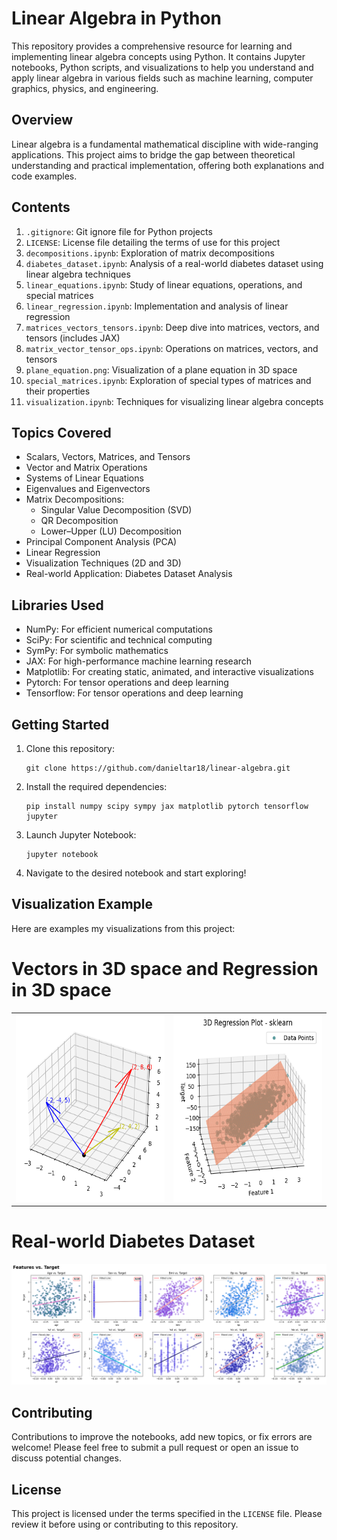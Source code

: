 # Linear Algebra in Python

This repository provides a comprehensive resource for learning and implementing linear algebra concepts using Python. It contains Jupyter notebooks, Python scripts, and visualizations to help you understand and apply linear algebra in various fields such as machine learning, computer graphics, physics, and engineering.

## Overview

Linear algebra is a fundamental mathematical discipline with wide-ranging applications. This project aims to bridge the gap between theoretical understanding and practical implementation, offering both explanations and code examples.

## Contents

1. `.gitignore`: Git ignore file for Python projects
2. `LICENSE`: License file detailing the terms of use for this project
3. `decompositions.ipynb`: Exploration of matrix decompositions
4. `diabetes_dataset.ipynb`: Analysis of a real-world diabetes dataset using linear algebra techniques
5. `linear_equations.ipynb`: Study of linear equations, operations, and special matrices
6. `linear_regression.ipynb`: Implementation and analysis of linear regression
7. `matrices_vectors_tensors.ipynb`: Deep dive into matrices, vectors, and tensors (includes JAX)
8. `matrix_vector_tensor_ops.ipynb`: Operations on matrices, vectors, and tensors
9. `plane_equation.png`: Visualization of a plane equation in 3D space
10. `special_matrices.ipynb`: Exploration of special types of matrices and their properties
11. `visualization.ipynb`: Techniques for visualizing linear algebra concepts

## Topics Covered

- Scalars, Vectors, Matrices, and Tensors
- Vector and Matrix Operations
- Systems of Linear Equations
- Eigenvalues and Eigenvectors
- Matrix Decompositions:
  - Singular Value Decomposition (SVD)
  - QR Decomposition
  - Lower–Upper (LU) Decomposition
- Principal Component Analysis (PCA)
- Linear Regression
- Visualization Techniques (2D and 3D)
- Real-world Application: Diabetes Dataset Analysis

## Libraries Used

- NumPy: For efficient numerical computations
- SciPy: For scientific and technical computing
- SymPy: For symbolic mathematics
- JAX: For high-performance machine learning research
- Matplotlib: For creating static, animated, and interactive visualizations
- Pytorch: For tensor operations and deep learning
- Tensorflow: For tensor operations and deep learning

## Getting Started

1. Clone this repository:
   ```
   git clone https://github.com/danieltar18/linear-algebra.git
   ```
2. Install the required dependencies:
   ```
   pip install numpy scipy sympy jax matplotlib pytorch tensorflow jupyter
   ```
3. Launch Jupyter Notebook:
   ```
   jupyter notebook
   ```
4. Navigate to the desired notebook and start exploring!

## Visualization Example

Here are examples my visualizations from this project:
# Vectors in 3D space and Regression in 3D space

<table align="center">
  <tr>
    <td><img src="vectors_3d.png" width="300" height="300" alt="Vectors in 3D Space Visualization" /></td>
    <td><img src="regression_3d.png" width="300" height="300" alt="Regression in 3D Space Visualization" /></td>
  </tr>
</table>

# Real-world Diabetes Dataset

![Diabetes Dataset Features Visualization](diabetes_features.png)

## Contributing

Contributions to improve the notebooks, add new topics, or fix errors are welcome! Please feel free to submit a pull request or open an issue to discuss potential changes.

## License

This project is licensed under the terms specified in the `LICENSE` file. Please review it before using or contributing to this repository.
